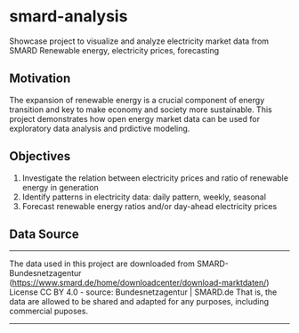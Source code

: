 # smard-analysis

Showcase project to visualize and analyze electricity market data from SMARD
Renewable energy, electricity prices, forecasting

## Motivation
The expansion of renewable energy is a crucial component of energy transition and key to make economy and society more sustainable.
This project demonstrates how open energy market data can be used for exploratory data analysis and prdictive modeling.

## Objectives
1) Investigate the relation between electricity prices and ratio of renewable energy in generation
2) Identify patterns in electricity data: daily pattern, weekly, seasonal
3) Forecast renewable energy ratios and/or day-ahead electricity prices

## Data Source
***
The data used in this project are downloaded from SMARD-Bundesnetzagentur (https://www.smard.de/home/downloadcenter/download-marktdaten/)
License CC BY 4.0 - source: Bundesnetzagentur | SMARD.de
That is, the data are allowed to be shared and adapted for any purposes, including commercial puposes.
***
